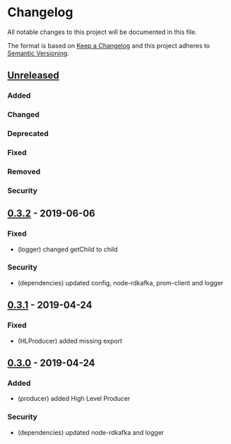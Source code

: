 # Changelog
All notable changes to this project will be documented in this file.

The format is based on [Keep a Changelog](http://keepachangelog.com/en/1.0.0/)
and this project adheres to [Semantic Versioning](http://semver.org/spec/v2.0.0.html).

## [Unreleased]
### Added
### Changed
### Deprecated
### Fixed
### Removed
### Security

## [0.3.2] - 2019-06-06
### Fixed
- (logger) changed getChild to child
### Security
- (dependencies) updated config, node-rdkafka, prom-client and logger

## [0.3.1] - 2019-04-24
### Fixed
- (HLProducer) added missing export

## [0.3.0] - 2019-04-24
### Added
- (producer) added High Level Producer
### Security
- (dependencies) updated node-rdkafka and logger

[Unreleased]: https://github.com/sguilly/simple-kafka-promise/commits
[0.3.2]: https://github.com/sguilly/simple-kafka-promise/commits/v0.3.2
[0.3.1]: https://github.com/sguilly/simple-kafka-promise/commits/v0.3.1
[0.3.0]: https://github.com/sguilly/simple-kafka-promise/commits/v0.3.0
